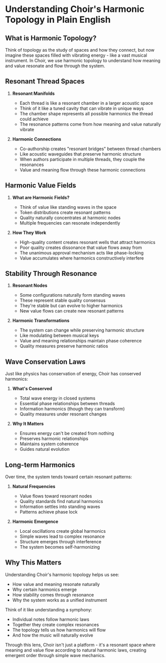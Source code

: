 # Understanding Choir's Harmonic Topology in Plain English

## What is Harmonic Topology?

Think of topology as the study of spaces and how they connect, but now imagine these spaces filled with vibrating energy - like a vast musical instrument. In Choir, we use harmonic topology to understand how meaning and value resonate and flow through the system.

## Resonant Thread Spaces

1. **Resonant Manifolds**
   - Each thread is like a resonant chamber in a larger acoustic space
   - Think of it like a tuned cavity that can vibrate in unique ways
   - The chamber shape represents all possible harmonics the thread could achieve
   - The resonance patterns come from how meaning and value naturally vibrate

2. **Harmonic Connections**
   - Co-authorship creates "resonant bridges" between thread chambers
   - Like acoustic waveguides that preserve harmonic structure
   - When authors participate in multiple threads, they couple the resonances
   - Value and meaning flow through these harmonic connections

## Harmonic Value Fields

1. **What are Harmonic Fields?**
   - Think of value like standing waves in the space
   - Token distributions create resonant patterns
   - Quality naturally concentrates at harmonic nodes
   - Multiple frequencies can resonate independently

2. **How They Work**
   - High-quality content creates resonant wells that attract harmonics
   - Poor quality creates dissonance that value flows away from
   - The unanimous approval mechanism acts like phase-locking
   - Value accumulates where harmonics constructively interfere

## Stability Through Resonance

1. **Resonant Nodes**
   - Some configurations naturally form standing waves
   - These represent stable quality consensus
   - They're stable but can evolve to higher harmonics
   - New value flows can create new resonant patterns

2. **Harmonic Transformations**
   - The system can change while preserving harmonic structure
   - Like modulating between musical keys
   - Value and meaning relationships maintain phase coherence
   - Quality measures preserve harmonic ratios

## Wave Conservation Laws

Just like physics has conservation of energy, Choir has conserved harmonics:

1. **What's Conserved**
   - Total wave energy in closed systems
   - Essential phase relationships between threads
   - Information harmonics (though they can transform)
   - Quality measures under resonant changes

2. **Why It Matters**
   - Ensures energy can't be created from nothing
   - Preserves harmonic relationships
   - Maintains system coherence
   - Guides natural evolution

## Long-term Harmonics

Over time, the system tends toward certain resonant patterns:

1. **Natural Frequencies**
   - Value flows toward resonant nodes
   - Quality standards find natural harmonics
   - Information settles into standing waves
   - Patterns achieve phase lock

2. **Harmonic Emergence**
   - Local oscillations create global harmonics
   - Simple waves lead to complex resonance
   - Structure emerges through interference
   - The system becomes self-harmonizing

## Why This Matters

Understanding Choir's harmonic topology helps us see:
- How value and meaning resonate naturally
- Why certain harmonics emerge
- How stability comes through resonance
- Why the system works as a unified instrument

Think of it like understanding a symphony:
- Individual notes follow harmonic laws
- Together they create complex resonances
- The topology tells us how harmonics will flow
- And how the music will naturally evolve

Through this lens, Choir isn't just a platform - it's a resonant space where meaning and value flow according to natural harmonic laws, creating emergent order through simple wave mechanics.
